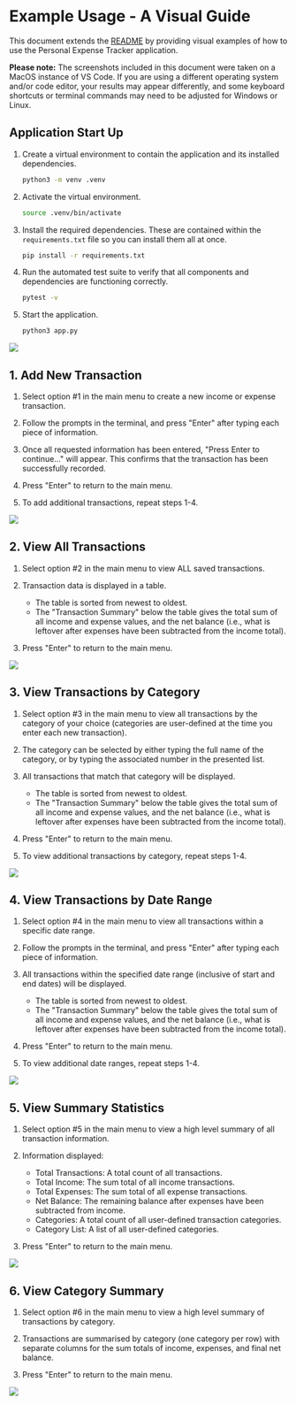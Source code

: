 # Example Usage - A Visual Guide

This document extends the [README](./README.md) by providing visual examples of how to use the Personal Expense Tracker application.

**Please note:** The screenshots included in this document were taken on a MacOS instance of VS Code. If you are using a different operating system and/or code editor, your results may appear differently, and some keyboard shortcuts or terminal commands may need to be adjusted for Windows or Linux.

## Application Start Up

1. Create a virtual environment to contain the application and its installed dependencies.
   ```bash
   python3 -m venv .venv
   ```
2. Activate the virtual environment.
   ```bash
   source .venv/bin/activate
   ```
3. Install the required dependencies. These are contained within the `requirements.txt` file so you can install them all at once.
   ```bash
   pip install -r requirements.txt
   ```
4. Run the automated test suite to verify that all components and dependencies are functioning correctly.
   ```bash
   pytest -v
   ```
5. Start the application.
   ```bash
   python3 app.py
   ```

![](./images/application_start_up.png)

## 1. Add New Transaction

1. Select option #1 in the main menu to create a new income or expense transaction.

2. Follow the prompts in the terminal, and press "Enter" after typing each piece of information.

3. Once all requested information has been entered, "Press Enter to continue..." will appear. This confirms that the transaction has been successfully recorded.

4. Press "Enter" to return to the main menu.

5. To add additional transactions, repeat steps 1-4.

![](./images/add_new_transaction.png)

## 2. View All Transactions

1. Select option #2 in the main menu to view ALL saved transactions.

2. Transaction data is displayed in a table.

   - The table is sorted from newest to oldest.
   - The "Transaction Summary" below the table gives the total sum of all income and expense values, and the net balance (i.e., what is leftover after expenses have been subtracted from the income total).

3. Press "Enter" to return to the main menu.

![](./images/view_all_transactions.png)

## 3. View Transactions by Category

1. Select option #3 in the main menu to view all transactions by the category of your choice (categories are user-defined at the time you enter each new transaction).

2. The category can be selected by either typing the full name of the category, or by typing the associated number in the presented list.

3. All transactions that match that category will be displayed.

   - The table is sorted from newest to oldest.
   - The "Transaction Summary" below the table gives the total sum of all income and expense values, and the net balance (i.e., what is leftover after expenses have been subtracted from the income total).

4. Press "Enter" to return to the main menu.

5. To view additional transactions by category, repeat steps 1-4.

![](./images/view_transactions_by_category.png)

## 4. View Transactions by Date Range

1. Select option #4 in the main menu to view all transactions within a specific date range.

2. Follow the prompts in the terminal, and press "Enter" after typing each piece of information.

3. All transactions within the specified date range (inclusive of start and end dates) will be displayed.

   - The table is sorted from newest to oldest.
   - The "Transaction Summary" below the table gives the total sum of all income and expense values, and the net balance (i.e., what is leftover after expenses have been subtracted from the income total).

4. Press "Enter" to return to the main menu.

5. To view additional date ranges, repeat steps 1-4.

![](./images/view_transactions_by_date_range.png)

## 5. View Summary Statistics

1. Select option #5 in the main menu to view a high level summary of all transaction information.

2. Information displayed:

   - Total Transactions: A total count of all transactions.
   - Total Income: The sum total of all income transactions.
   - Total Expenses: The sum total of all expense transactions.
   - Net Balance: The remaining balance after expenses have been subtracted from income.
   - Categories: A total count of all user-defined transaction categories.
   - Category List: A list of all user-defined categories.

3. Press "Enter" to return to the main menu.

![](./images/view_summary_statistics.png)

## 6. View Category Summary

1. Select option #6 in the main menu to view a high level summary of transactions by category.

2. Transactions are summarised by category (one category per row) with separate columns for the sum totals of income, expenses, and final net balance.

3. Press "Enter" to return to the main menu.

![](./images/view_category_summary.png)
